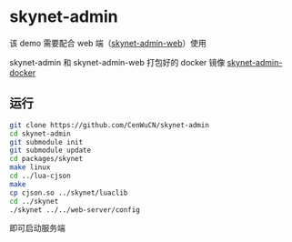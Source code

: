# skynet-admin

该 demo 需要配合 web 端（[skynet-admin-web](https://github.com/CenWuCN/skynet-admin-web)）使用

skynet-admin 和 skynet-admin-web 打包好的 docker 镜像 [skynet-admin-docker](https://github.com/CenWuCN/skynet-admin-docker)

## 运行

```bash
git clone https://github.com/CenWuCN/skynet-admin
cd skynet-admin
git submodule init
git submodule update
cd packages/skynet
make linux
cd ../lua-cjson
make
cp cjson.so ../skynet/luaclib
cd ../skynet
./skynet ../../web-server/config
```

即可启动服务端